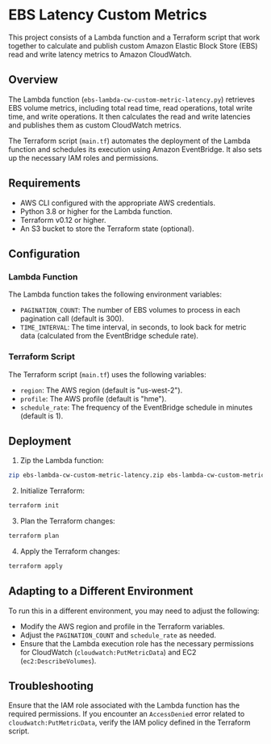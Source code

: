 # EBS Latency Custom Metrics

This project consists of a Lambda function and a Terraform script that work together to calculate and publish custom Amazon Elastic Block Store (EBS) read and write latency metrics to Amazon CloudWatch.

## Overview

The Lambda function (`ebs-lambda-cw-custom-metric-latency.py`) retrieves EBS volume metrics, including total read time, read operations, total write time, and write operations. It then calculates the read and write latencies and publishes them as custom CloudWatch metrics.

The Terraform script (`main.tf`) automates the deployment of the Lambda function and schedules its execution using Amazon EventBridge. It also sets up the necessary IAM roles and permissions.

## Requirements

- AWS CLI configured with the appropriate AWS credentials.
- Python 3.8 or higher for the Lambda function.
- Terraform v0.12 or higher.
- An S3 bucket to store the Terraform state (optional).

## Configuration

### Lambda Function

The Lambda function takes the following environment variables:

- `PAGINATION_COUNT`: The number of EBS volumes to process in each pagination call (default is 300).
- `TIME_INTERVAL`: The time interval, in seconds, to look back for metric data (calculated from the EventBridge schedule rate).

### Terraform Script

The Terraform script (`main.tf`) uses the following variables:

- `region`: The AWS region (default is "us-west-2").
- `profile`: The AWS profile (default is "hme").
- `schedule_rate`: The frequency of the EventBridge schedule in minutes (default is 1).

## Deployment

1. Zip the Lambda function:

```bash
zip ebs-lambda-cw-custom-metric-latency.zip ebs-lambda-cw-custom-metric-latency.py
```

2. Initialize Terraform:

```bash
terraform init
```

3. Plan the Terraform changes:

```bash
terraform plan
```

4. Apply the Terraform changes:

```bash
terraform apply
```

## Adapting to a Different Environment

To run this in a different environment, you may need to adjust the following:

- Modify the AWS region and profile in the Terraform variables.
- Adjust the `PAGINATION_COUNT` and `schedule_rate` as needed.
- Ensure that the Lambda execution role has the necessary permissions for CloudWatch (`cloudwatch:PutMetricData`) and EC2 (`ec2:DescribeVolumes`).

## Troubleshooting

Ensure that the IAM role associated with the Lambda function has the required permissions. If you encounter an `AccessDenied` error related to `cloudwatch:PutMetricData`, verify the IAM policy defined in the Terraform script.

##

